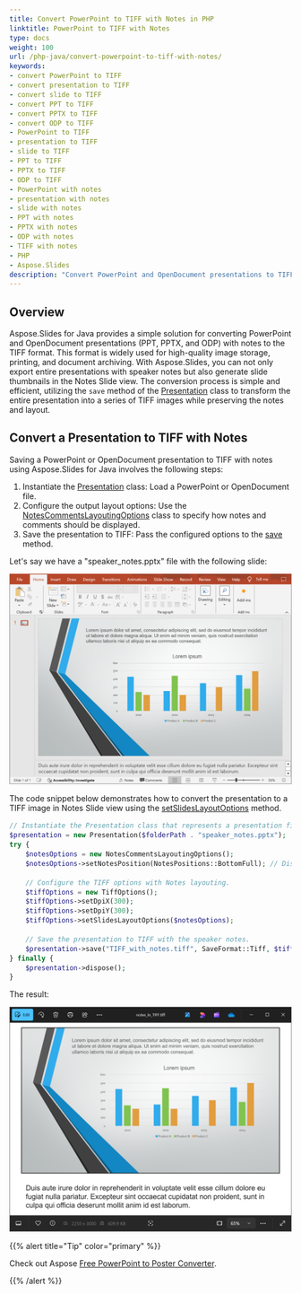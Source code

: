 ```yaml
---
title: Convert PowerPoint to TIFF with Notes in PHP
linktitle: PowerPoint to TIFF with Notes
type: docs
weight: 100
url: /php-java/convert-powerpoint-to-tiff-with-notes/
keywords:
- convert PowerPoint to TIFF
- convert presentation to TIFF
- convert slide to TIFF
- convert PPT to TIFF
- convert PPTX to TIFF
- convert ODP to TIFF
- PowerPoint to TIFF
- presentation to TIFF
- slide to TIFF
- PPT to TIFF
- PPTX to TIFF
- ODP to TIFF
- PowerPoint with notes
- presentation with notes
- slide with notes
- PPT with notes
- PPTX with notes
- ODP with notes
- TIFF with notes
- PHP
- Aspose.Slides
description: "Convert PowerPoint and OpenDocument presentations to TIFF with notes using Aspose.Slides for PHP via Java. Learn how to export slides with speaker notes efficiently."
---
```


## **Overview**

Aspose.Slides for Java provides a simple solution for converting PowerPoint and OpenDocument presentations (PPT, PPTX, and ODP) with notes to the TIFF format. This format is widely used for high-quality image storage, printing, and document archiving. With Aspose.Slides, you can not only export entire presentations with speaker notes but also generate slide thumbnails in the Notes Slide view. The conversion process is simple and efficient, utilizing the `save` method of the [Presentation](https://reference.aspose.com/slides/php-java/aspose.slides/presentation/) class to transform the entire presentation into a series of TIFF images while preserving the notes and layout.

## **Convert a Presentation to TIFF with Notes**

Saving a PowerPoint or OpenDocument presentation to TIFF with notes using Aspose.Slides for Java involves the following steps:

1. Instantiate the [Presentation](https://reference.aspose.com/slides/php-java/aspose.slides/presentation/) class: Load a PowerPoint or OpenDocument file.
1. Configure the output layout options: Use the [NotesCommentsLayoutingOptions](https://reference.aspose.com/slides/php-java/aspose.slides/notescommentslayoutingoptions/) class to specify how notes and comments should be displayed.
1. Save the presentation to TIFF: Pass the configured options to the [save](https://reference.aspose.com/slides/php-java/aspose.slides/presentation/#save) method.

Let's say we have a "speaker_notes.pptx" file with the following slide:

![The presentation slide with speaker notes](slide_with_notes.png)

The code snippet below demonstrates how to convert the presentation to a TIFF image in Notes Slide view using the [setSlidesLayoutOptions](https://reference.aspose.com/slides/php-java/aspose.slides/tiffoptions/#setSlidesLayoutOptions) method.

```php
// Instantiate the Presentation class that represents a presentation file.
$presentation = new Presentation($folderPath . "speaker_notes.pptx");
try {
    $notesOptions = new NotesCommentsLayoutingOptions();
    $notesOptions->setNotesPosition(NotesPositions::BottomFull); // Display the notes below the slide.

    // Configure the TIFF options with Notes layouting.
    $tiffOptions = new TiffOptions();
    $tiffOptions->setDpiX(300);
    $tiffOptions->setDpiY(300);
    $tiffOptions->setSlidesLayoutOptions($notesOptions);

    // Save the presentation to TIFF with the speaker notes.
    $presentation->save("TIFF_with_notes.tiff", SaveFormat::Tiff, $tiffOptions);
} finally {
    $presentation->dispose();
}
```

The result:

![The TIFF image with speaker notes](TIFF_with_notes.png)

{{% alert title="Tip" color="primary" %}}

Check out Aspose [Free PowerPoint to Poster Converter](https://products.aspose.app/slides/conversion/convert-ppt-to-poster-online).

{{% /alert %}}
